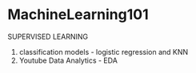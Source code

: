# MachineLearning101
SUPERVISED LEARNING
  
  1. classification models - logistic regression and KNN
  2. Youtube Data Analytics - EDA

